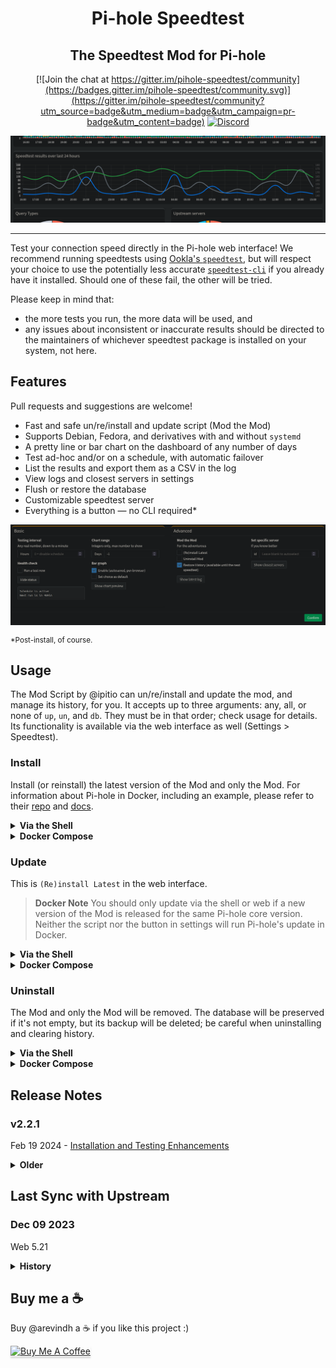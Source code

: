 <div align="center">

# Pi-hole Speedtest

## The Speedtest Mod for Pi-hole

[![Join the chat at https://gitter.im/pihole-speedtest/community](https://badges.gitter.im/pihole-speedtest/community.svg)](https://gitter.im/pihole-speedtest/community?utm_source=badge&utm_medium=badge&utm_campaign=pr-badge&utm_content=badge) [![Discord](https://badgen.net/badge/icon/discord?icon=discord&label)](https://discord.gg/TW9TfyM)

![Dashboard](assets/dashboard.png)

</div>

---

Test your connection speed directly in the Pi-hole web interface! We recommend running speedtests using [Ookla's `speedtest`](https://www.speedtest.net/apps/cli), but will respect your choice to use the potentially less accurate [`speedtest-cli`](https://github.com/sivel/speedtest-cli) if you already have it installed. Should one of these fail, the other will be tried.

Please keep in mind that:

* the more tests you run, the more data will be used, and
* any issues about inconsistent or inaccurate results should be directed to the maintainers of whichever speedtest package is installed on your system, not here.

## Features

Pull requests and suggestions are welcome!

* Fast and safe un/re/install and update script (Mod the Mod)
* Supports Debian, Fedora, and derivatives with and without `systemd`
* A pretty line or bar chart on the dashboard of any number of days
* Test ad-hoc and/or on a schedule, with automatic failover
* List the results and export them as a CSV in the log
* View logs and closest servers in settings
* Flush or restore the database
* Customizable speedtest server
* Everything is a button — no CLI required*

![Settings](assets/settings.png)

<sup>

*Post-install, of course.

</sup>

## Usage

The Mod Script by @ipitio can un/re/install and update the mod, and manage its history, for you. It accepts up to three arguments: any, all, or none of `up`, `un`, and `db`. They must be in that order; check usage for details. Its functionality is available via the web interface as well (Settings > Speedtest).

### Install

Install (or reinstall) the latest version of the Mod and only the Mod. For information about Pi-hole in Docker, including an example, please refer to their [repo](https://github.com/pi-hole/docker-pi-hole/) and [docs](https://docs.pi-hole.net/).

<details>
<summary><strong>Via the Shell</strong></summary>

You can just pipe to bash (inside the Docker container, if you're using it (after every rebuild (use Compose))).

```bash
curl -sSLN https://github.com/arevindh/pi-hole/raw/master/advanced/Scripts/speedtestmod/mod.sh | sudo bash
```

[Manual Instructions](https://github.com/arevindh/pihole-speedtest/wiki/Installing-Speedtest-Mod)

</details>

<details>
<summary><strong>Docker Compose</strong></summary>

Replace `image: pihole/pihole:latest` with the following in your `compose.yml`, then rebuild without cache.

```yaml
build:
    dockerfile_inline: |
        FROM pihole/pihole:latest
        RUN curl -sSLN https://github.com/arevindh/pi-hole/raw/master/advanced/Scripts/speedtestmod/mod.sh | sudo bash
```

</details>

### Update

This is `(Re)install Latest` in the web interface.

> **Docker Note**
> You should only update via the shell or web if a new version of the Mod is released for the same Pi-hole core version. Neither the script nor the button in settings will run Pi-hole's update in Docker.

<details>
<summary><strong>Via the Shell</strong></summary>

The same as the above command, but also runs Pi-hole's update.

```bash
curl -sSLN https://github.com/arevindh/pi-hole/raw/master/advanced/Scripts/speedtestmod/mod.sh | sudo bash -s up
```

[Manual Instructions](https://github.com/arevindh/pihole-speedtest/wiki/Updating--Speedtest-Mod)

</details>

<details>
<summary><strong>Docker Compose</strong></summary>

You can use the button or the shell, or rebuild the image without cache, for example:

```bash
docker compose down; docker compose build --no-cache; docker compose up -d
```

</details>

### Uninstall

The Mod and only the Mod will be removed. The database will be preserved if it's not empty, but its backup will be deleted; be careful when uninstalling and clearing history.

<details>
<summary><strong>Via the Shell</strong></summary>

You guessed it:

```bash
curl -sSLN https://github.com/arevindh/pi-hole/raw/master/advanced/Scripts/speedtestmod/mod.sh | sudo bash -s un
```

[Manual Instructions](https://github.com/arevindh/pihole-speedtest/wiki/Uninstalling-Speedtest-Mod)

</details>

<details>
<summary><strong>Docker Compose</strong></summary>

After using the button in settings, or the shell if you so choose, revert the `build` back to an `image` so the Mod doesn't reinstall on the next rebuild. You can also comment out the `RUN` line:

```yaml
build:
    dockerfile_inline: FROM pihole/pihole:latest
        # RUN curl -sSLN ...
```

</details>

## Release Notes

### v2.2.1

Feb 19 2024 - [Installation and Testing Enhancements](https://github.com/arevindh/pihole-speedtest/pull/159)

<details>
<summary><strong>Older</strong></summary>

### v2.2

Feb 13 2024 - [Docker and Fedora Support](https://github.com/arevindh/pihole-speedtest/pull/157)

### v2.1

Feb 04 2024 - [Theme changes, UI improvements, and a new settings](https://github.com/arevindh/pihole-speedtest/pull/153)

### v2.0

Jan 22 2024 - [Refactored Mod Script](https://github.com/arevindh/pihole-speedtest/pull/151)

### v1.9

Feb 11 2023 - [Mod Script and new settings](https://github.com/arevindh/pihole-speedtest/pull/130)

### v1.8

May 18 2022 - [Add CSV export](https://github.com/arevindh/AdminLTE/pull/56)

### v1.7

Mar 17 2022 - [Centered Icon](https://github.com/arevindh/AdminLTE/pull/52)

### v1.6

Feb 21 2022 - [Theme changes and UI improvements](https://github.com/arevindh/AdminLTE/pull/49)

### v1.5

Sep 16 2021 - Disabled Python mode

### v1.4

Oct 09 2020 - Fixed scheduler issues

### v1.3

Jul 29 2020 - Line chart and [displays 0 for failed speedtests](https://github.com/arevindh/pihole-speedtest/issues/43)

### v1.2

Jun 04 2020 - [Added Support for official Speedtest-cli (v5.0.2)](https://github.com/arevindh/AdminLTE/pull/24)

### v1.1

Aug 09 2019 - Support Raspbian Buster

### v1.0

Aug 08 2018 - [Initial Release](https://github.com/arevindh/AdminLTE/pull/11)

### v0.4

Apr 26 2018 - [Handle connection errors](https://github.com/arevindh/AdminLTE/pull/10)

### v0.3

Oct 20 2017 - [Make vertical axis start from 0](https://github.com/arevindh/AdminLTE/pull/2)

### v0.2

Oct 02 2017 - [Run speedtest now](https://github.com/arevindh/pi-hole/pull/1)

### v0.1

Jul 25 2017 - Create chart, settings, functions for speedtest, db

</details>

## Last Sync with Upstream

### Dec 09 2023

Web 5.21

<details>
<summary><strong>History</strong></summary>

### Jun 08 2023

Pi-hole 5.17.1 FTL 5.23, Web 5.20.1

### Jan 05 2023

Pi-hole 5.14.2 FTL 5.20, Web v5.18

Wishing everyone a very happy New Year!

### Nov 24 2022

Pi-hole 5.14.1 FTL 5.19.1, Web v5.17

### Oct 18 2022

Pi-hole v5.13 FTL v5.18.2, Web v5.16

### Oct 01 2022

Pi-hole 5.12.2 FTL 5.18.1 Admin LTE 5.15.1 , Docker 2022.09.4

### Sep 08 2022

Pi-hole FTL v5.17, Web v5.14.2 and Core v5.12

### Sep 04 2022

Pi-hole FTL v5.17, Web v5.14.1 and Core v5.12

### Aug 29 2022

Pi-hole docker update

### Jul 11 2022

Pi-hole core v5.11.4

### Jul 09 2022

Pi-hole FTL v5.16, Web v5.13 and Core v5.11.3

### Apr 24 2022

Pi-hole FTL v5.15, Web v5.12 and Core v5.10

### Feb 21 2022

Pi-hole Web v5.11.1

### Feb 16 2022

Updated Pi-hole FTL v5.14, Web v5.11 and Core v5.9

### Jan 08 2022

Updated to Pi-hole v5.8.1 Core / FTL v5.13 / 5.10.1 Web

### Dec 26 2021

Updated to pihole 5.7 Core / 5.9 Web

### Oct 24 2021

Updated to pihole 5.6 Core / 5.8 Web

### Oct 01 2021

Updated to pihole 5.5 Core / 5.7 Web

### Sep 16 2021

Updated to pihole 5.4 Core / 5.6 Web

### Apr 15 2021

Updated to pihole 5.3.1 Core / 5.5 Web

### Jan 20 2021

Updated to pihole 5.2.4 Core / 5.3.1 Web

### Jan 18 2021

Updated to pihole 5.2.3 Core / 5.3 Web

### Dec 25 2020

Updated to pihole V5.2.2

### Dec 04 2020

Updated to pihole V5.2.1

### Nov 30 2020

Updated to pihole 5.2(Web) & 5.2(Core)

### Aug 13 2020

Updated to pihole 5.1.1 (Web) & 5.1.2 (Core)

### Jul 20 2020

Updated to version v5.1

### May 11 2020

Updated to admin version v5.0

### Feb 26 2020

Updated to admin version v4.3.3

### Sep 24 2019

Updated to admin version v4.3.2

### Sep 19 2019

Updated to core version v4.3.2

### Jul 02 2019

Updated to version v4.3.1

### May 19 2019

Updated to Pi-hole core, Web v4.3

### Mar 07 2019

Updated to Pi-hole core v4.2.2

### Feb 14 2019

Updated to Pi-hole core v4.2.1

### Dec 31 2018

Speedtest mod is up to date with Pi-hole v4.1.2

### Dec 12 2018

Speedtest mod is up to date with Pi-hole v4.1

### Aug 07 2018

Speedtest mod is up to date with Pi-hole v4.0

Pi-hole v4.0 released on 2018-08-06. Speedtest mod integration is going on will take approx 3 to 5 days.

</details>

## Buy me a ☕️

Buy @arevindh a ☕️ if you like this project :)

<a href="https://www.buymeacoffee.com/itsmesid" target="_blank"><img src="https://www.buymeacoffee.com/assets/img/custom_images/orange_img.png" alt="Buy Me A Coffee" style="height: 41px !important;width: 174px !important;box-shadow: 0px 3px 2px 0px rgba(190, 190, 190, 0.5) !important;-webkit-box-shadow: 0px 3px 2px 0px rgba(190, 190, 190, 0.5) !important;" ></a>
